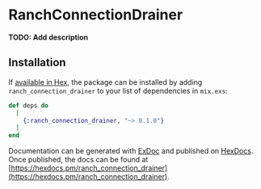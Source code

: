 # RanchConnectionDrainer

**TODO: Add description**

## Installation

If [available in Hex](https://hex.pm/docs/publish), the package can be installed
by adding `ranch_connection_drainer` to your list of dependencies in `mix.exs`:

```elixir
def deps do
  [
    {:ranch_connection_drainer, "~> 0.1.0"}
  ]
end
```

Documentation can be generated with [ExDoc](https://github.com/elixir-lang/ex_doc)
and published on [HexDocs](https://hexdocs.pm). Once published, the docs can
be found at [https://hexdocs.pm/ranch_connection_drainer](https://hexdocs.pm/ranch_connection_drainer).

